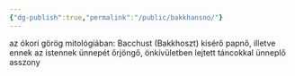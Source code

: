 ```yaml
---
{"dg-publish":true,"permalink":"/public/bakkhansno/"}
---
```


az ókori görög mitológiában: Bacchust (Bakkhoszt) kisérő papnő, illetve ennek az istennek ünnepét őrjöngő, önkívületben lejtett táncokkal ünneplő asszony